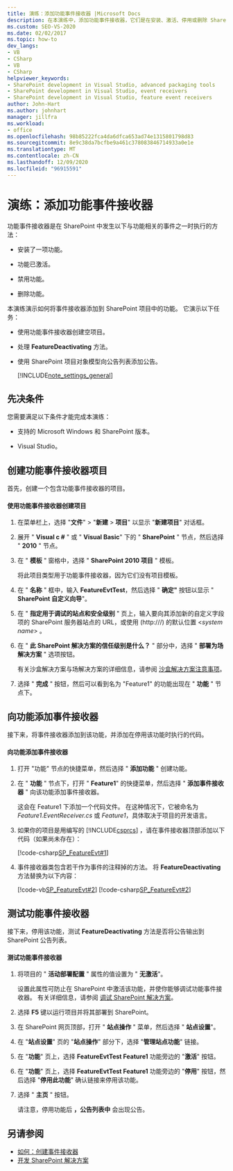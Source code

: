 ```yaml
---
title: 演练：添加功能事件接收器 |Microsoft Docs
description: 在本演练中，添加功能事件接收器，它们是在安装、激活、停用或删除 SharePoint 功能时执行的方法。
ms.custom: SEO-VS-2020
ms.date: 02/02/2017
ms.topic: how-to
dev_langs:
- VB
- CSharp
- VB
- CSharp
helpviewer_keywords:
- SharePoint development in Visual Studio, advanced packaging tools
- SharePoint development in Visual Studio, event receivers
- SharePoint development in Visual Studio, feature event receivers
author: John-Hart
ms.author: johnhart
manager: jillfra
ms.workload:
- office
ms.openlocfilehash: 98b85222fca4da6dfca653ad74e1315801798d83
ms.sourcegitcommit: 8e9c38da7bcfbe9a461c378083846714933a0e1e
ms.translationtype: MT
ms.contentlocale: zh-CN
ms.lasthandoff: 12/09/2020
ms.locfileid: "96915591"
---
```

# <a name="walkthrough-add-feature-event-receivers"></a>演练：添加功能事件接收器
功能事件接收器是在 SharePoint 中发生以下与功能相关的事件之一时执行的方法：

- 安装了一项功能。

- 功能已激活。

- 禁用功能。

- 删除功能。

本演练演示如何将事件接收器添加到 SharePoint 项目中的功能。 它演示以下任务：

- 使用功能事件接收器创建空项目。

- 处理 **FeatureDeactivating** 方法。

- 使用 SharePoint 项目对象模型向公告列表添加公告。

  [!INCLUDE[note_settings_general](../sharepoint/includes/note-settings-general-md.md)]

## <a name="prerequisites"></a>先决条件
 您需要满足以下条件才能完成本演练：

- 支持的 Microsoft Windows 和 SharePoint 版本。

- Visual Studio。

## <a name="create-a-feature-event-receiver-project"></a>创建功能事件接收器项目
 首先，创建一个包含功能事件接收器的项目。

#### <a name="to-create-a-project-with-a-feature-event-receiver"></a>使用功能事件接收器创建项目

1. 在菜单栏上，选择 "**文件**"  >  "**新建**  >  **项目**" 以显示 "**新建项目**" 对话框。

2. 展开 " **Visual c #** " 或 " **Visual Basic**" 下的 " **SharePoint** " 节点，然后选择 " **2010** " 节点。

3. 在 " **模板** " 窗格中，选择 " **SharePoint 2010 项目** " 模板。

     将此项目类型用于功能事件接收器，因为它们没有项目模板。

4. 在 " **名称** " 框中，输入 **FeatureEvtTest**，然后选择 " **确定"** 按钮以显示 " **SharePoint 自定义向导**"。

5. 在 " **指定用于调试的站点和安全级别** " 页上，输入要向其添加新的自定义字段项的 SharePoint 服务器站点的 URL，或使用 (http:///) 的默认位置 \<*system name*> 。

6. 在 " **此 SharePoint 解决方案的信任级别是什么？** " 部分中，选择 " **部署为场解决方案** " 选项按钮。

     有关沙盒解决方案与场解决方案的详细信息，请参阅 [沙盒解决方案注意事项](../sharepoint/sandboxed-solution-considerations.md)。

7. 选择 " **完成** " 按钮，然后可以看到名为 "Feature1" 的功能出现在 " **功能** " 节点下。

## <a name="add-an-event-receiver-to-the-feature"></a>向功能添加事件接收器
 接下来，将事件接收器添加到该功能，并添加在停用该功能时执行的代码。

#### <a name="to-add-an-event-receiver-to-the-feature"></a>向功能添加事件接收器

1. 打开 "功能" 节点的快捷菜单，然后选择 " **添加功能** " 创建功能。

2. 在 " **功能** " 节点下，打开 " **Feature1**" 的快捷菜单，然后选择 " **添加事件接收器** " 向该功能添加事件接收器。

     这会在 Feature1 下添加一个代码文件。 在这种情况下，它被命名为 *Feature1.EventReceiver.cs* 或 *Feature1*，具体取决于项目的开发语言。

3. 如果你的项目是用编写的 [!INCLUDE[csprcs](../sharepoint/includes/csprcs-md.md)] ，请在事件接收器顶部添加以下代码（如果尚未存在）：

     [!code-csharp[SP_FeatureEvt#1](../sharepoint/codesnippet/CSharp/featureevttest2/features/feature1/feature1.eventreceiver.cs#1)]

4. 事件接收器类包含若干作为事件的注释掉的方法。 将 **FeatureDeactivating** 方法替换为以下内容：

     [!code-vb[SP_FeatureEvt#2](../sharepoint/codesnippet/VisualBasic/featureevt2vb/features/feature1/feature1.eventreceiver.vb#2)]
     [!code-csharp[SP_FeatureEvt#2](../sharepoint/codesnippet/CSharp/featureevttest2/features/feature1/feature1.eventreceiver.cs#2)]

## <a name="test-the-feature-event-receiver"></a>测试功能事件接收器
 接下来，停用该功能，测试 **FeatureDeactivating** 方法是否将公告输出到 SharePoint 公告列表。

#### <a name="to-test-the-feature-event-receiver"></a>测试功能事件接收器

1. 将项目的 " **活动部署配置** " 属性的值设置为 " **无激活**"。

     设置此属性可防止在 SharePoint 中激活该功能，并使你能够调试功能事件接收器。 有关详细信息，请参阅 [调试 SharePoint 解决方案](../sharepoint/debugging-sharepoint-solutions.md)。

2. 选择 **F5** 键以运行项目并将其部署到 SharePoint。

3. 在 SharePoint 网页顶部，打开 " **站点操作** " 菜单，然后选择 " **站点设置**"。

4. 在 "**站点设置**" 页的 "**站点操作**" 部分下，选择 "**管理站点功能**" 链接。

5. 在 "**功能**" 页上，选择 **FeatureEvtTest Feature1** 功能旁边的 "**激活**" 按钮。

6. 在 "**功能**" 页上，选择 **FeatureEvtTest Feature1** 功能旁边的 "**停用**" 按钮，然后选择 "**停用此功能**" 确认链接来停用该功能。

7. 选择 " **主页** " 按钮。

     请注意，停用功能后 **，公告列表中** 会出现公告。

## <a name="see-also"></a>另请参阅

- [如何：创建事件接收器](../sharepoint/how-to-create-an-event-receiver.md)
- [开发 SharePoint 解决方案](../sharepoint/developing-sharepoint-solutions.md)